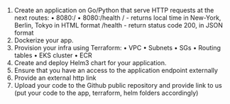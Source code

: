 1) Create an application on Go/Python that serve HTTP requests at the next routes:
•⁠  ⁠8080:/
•⁠  ⁠8080:/health
/ - returns local time in New-York, Berlin, Tokyo in HTML format
/health - return status code 200, in JSON format
2) Dockerize your app.
3) Provision your infra using Terraform:
•⁠  ⁠VPC
•⁠  ⁠Subnets
•⁠  ⁠SGs
•⁠  ⁠Routing tables
•⁠  ⁠EKS cluster
•⁠  ⁠ECR
4) Create and deploy Helm3 chart for your application.
5) Ensure that you have an access to the application endpoint externally
6) Provide an external http link
7) Upload your code to the Github public repository and provide link to us (put your code to the app, terraform, helm folders accordingly)